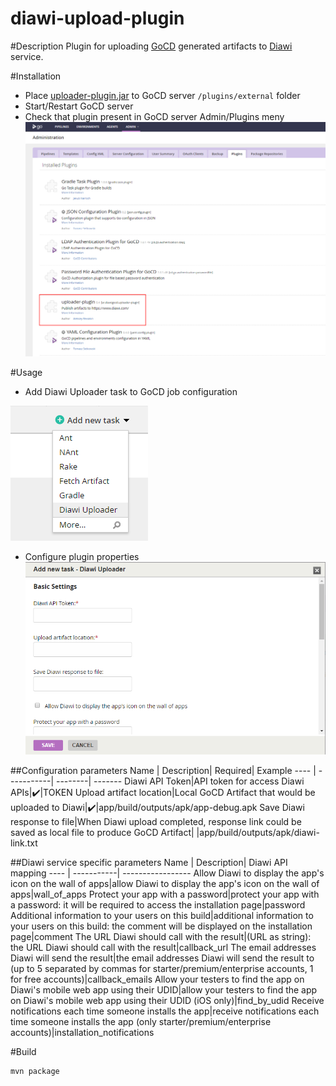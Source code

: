 # diawi-upload-plugin

#Description
Plugin for uploading [GoCD](https://www.gocd.org/) generated artifacts to [Diawi](https://www.diawi.com/) service.

#Installation
* Place [uploader-plugin.jar](dist/uploader-plugin.jar) to GoCD server `/plugins/external` folder
* Start/Restart GoCD server
* Check that plugin present in GoCD server Admin/Plugins meny
![admin-plugin](git-md-files/admin-plugin.png)

#Usage
* Add Diawi Uploader task to GoCD job configuration

![add-task](git-md-files/add-task.png)
* Configure plugin properties
![task-config](git-md-files/task-config.png)

##Configuration parameters
Name | Description| Required| Example
---- | -----------| --------| -------
Diawi API Token|API token for access Diawi APIs|:heavy_check_mark:|TOKEN
Upload artifact location|Local GoCD Artifact that would be uploaded to Diawi|:heavy_check_mark:|app/build/outputs/apk/app-debug.apk
Save Diawi response to file|When Diawi upload completed, response link could be saved as local file to produce GoCD Artifact| |app/build/outputs/apk/diawi-link.txt

##Diawi service specific parameters
Name | Description| Diawi API mapping
---- | -----------| -----------------
Allow Diawi to display the app's icon on the wall of apps|allow Diawi to display the app's icon on the wall of apps|wall_of_apps
Protect your app with a password|protect your app with a password: it will be required to access the installation page|password
Additional information to your users on this build|additional information to your users on this build: the comment will be displayed on the installation page|comment
The URL Diawi should call with the result|(URL as string): the URL Diawi should call with the result|callback_url
The email addresses Diawi will send the result|the email addresses Diawi will send the result to (up to 5 separated by commas for starter/premium/enterprise accounts, 1 for free accounts)|callback_emails 
Allow your testers to find the app on Diawi's mobile web app using their UDID|allow your testers to find the app on Diawi's mobile web app using their UDID (iOS only)|find_by_udid 
Receive notifications each time someone installs the app|receive notifications each time someone installs the app (only starter/premium/enterprise accounts)|installation_notifications

#Build
 ```bash
 mvn package
```